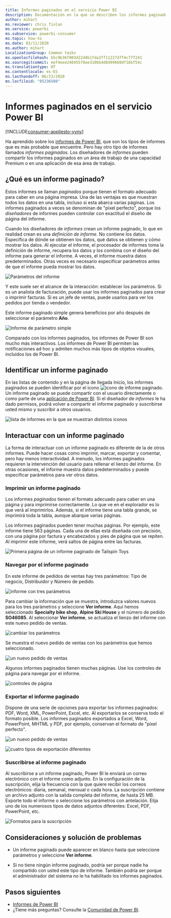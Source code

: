 ```yaml
---
title: Informes paginados en el servicio Power BI
description: Documentación en la que se describen los informes paginados y cómo visualizarlos en el servicio Power BI
author: mihart
ms.reviewer: chris finlan
ms.service: powerbi
ms.subservice: powerbi-consumer
ms.topic: how-to
ms.date: 03/11/2020
ms.author: mihart
LocalizationGroup: Common tasks
ms.openlocfilehash: b5c9b36f003d22d4b1fda3ff11227d7f4c77f241
ms.sourcegitcommit: eef4eee24695570ae3186b4d8d99660df16bf54c
ms.translationtype: HT
ms.contentlocale: es-ES
ms.lasthandoff: 06/23/2020
ms.locfileid: "85236508"
---
```

# <a name="paginated-reports-in-the-power-bi-service"></a>Informes paginados en el servicio Power BI

[!INCLUDE[consumer-appliesto-yyny](../includes/consumer-appliesto-yyny.md)]

Ha aprendido sobre los [informes de Power BI](end-user-reports.md), que son los tipos de informes que es más probable que encuentre. Pero hay otro tipo de informes llamados *informes paginados*. Los diseñadores de *informes* pueden compartir los informes paginados en un área de trabajo de una capacidad Premium o en una aplicación de esa área de trabajo. 

## <a name="what-is-a-paginated-report"></a>¿Qué es un informe paginado?

Estos informes se llaman *paginados* porque tienen el formato adecuado para caber en una página impresa. Una de las ventajas es que muestran todos los datos en una tabla, incluso si esta abarca varias páginas. Los informes paginados a veces se denominan de "píxel perfecto", porque los *diseñadores* de informes pueden controlar con exactitud el diseño de página del informe.

Cuando los diseñadores de *informes* crean un informe paginado, lo que en realidad crean es una *definición de informe*. No contiene los datos. Especifica de dónde se obtienen los datos, qué datos se obtienen y cómo mostrar los datos. Al ejecutar el informe, el procesador de informes toma la definición de informe, recupera los datos y los combina con el diseño del informe para generar el informe. A veces, el informe muestra datos predeterminados. Otras veces es necesario especificar parámetros antes de que el informe pueda mostrar los datos. 

   ![Parámetros del informe](./media/end-user-paginated-report/power-bi-report-parameters.png)

Y este suele ser el alcance de la interacción: establecer los parámetros. Si es un analista de facturación, puede usar los informes paginados para crear o imprimir facturas. Si es un jefe de ventas, puede usarlos para ver los pedidos por tienda o vendedor. 

Este informe paginado simple genera beneficios por año después de seleccionar el parámetro **Año**. 

![Informe de parámetro simple](./media/end-user-paginated-report/power-bi-report-simple.png)

Comparado con los informes paginados, los informes de Power BI son mucho más interactivos. Los informes de Power BI permiten las notificaciones ad hoc y admiten muchos más tipos de objetos visuales, incluidos los de Power BI.

## <a name="identify-a-paginated-report"></a>Identificar un informe paginado

En las listas de contenido y en la página de llegada Inicio, los informes paginados se pueden identificar por el icono ![icono de informe paginado](media/end-user-paginated-report/power-bi-report-icon.png).  Un informe paginado se puede compartir con el usuario directamente o como parte de una [aplicación de Power BI](end-user-apps.md). Si el diseñador de *informes* le ha dado permisos, podrá volver a compartir el informe paginado y suscribirse usted mismo y suscribir a otros usuarios.

![lista de informes en la que se muestran distintos iconos](./media/end-user-paginated-report/power-bi-report-list.png)

## <a name="interact-with-a-paginated-report"></a>Interactuar con un informe paginado

La forma de interactuar con un informe paginado es diferente de la de otros informes. Puede hacer cosas como imprimir, marcar, exportar y comentar, pero hay menos interactividad. A menudo, los informes paginados requieren la intervención del usuario para rellenar el lienzo del informe.  En otras ocasiones, el informe muestra datos predeterminados y puede especificar parámetros para ver otros datos.

### <a name="print-a-paginated-report"></a>Imprimir un informe paginado

Los informes *paginados* tienen el formato adecuado para caber en una página y para imprimirse correctamente. Lo que ve en el explorador es lo que verá al imprimirlos. Además, si el informe tiene una tabla grande, se imprimirá toda la tabla, aunque abarque varias páginas. 

Los informes paginados pueden tener muchas páginas. Por ejemplo, este informe tiene 563 páginas. Cada una de ellas está diseñada con precisión, con una página por factura y encabezados y pies de página que se repiten. Al imprimir este informe, verá saltos de página entre las facturas.

   ![Primera página de un informe paginado de Tailspin Toys](./media/end-user-paginated-report/power-bi-paginated-500.png)


### <a name="navigate-the-paginated-report"></a>Navegar por el informe paginado

En este informe de pedidos de ventas hay tres parámetros: Tipo de negocio, Distribuidor y Número de pedido. 

![informe con tres parámetros](./media/end-user-paginated-report/power-bi-parameter.png)

Para cambiar la información que se muestra, introduzca valores nuevos para los tres parámetros y seleccione **Ver informe**. Aquí hemos seleccionado **Specialty bike shop**, **Alpine Ski House** y el número de pedido **SO46085**. Al seleccionar **Ver informe**, se actualiza el lienzo del informe con este nuevo pedido de ventas.

![cambiar los parámetros](./media/end-user-paginated-report/power-bi-order.png)

Se muestra el nuevo pedido de ventas con los parámetros que hemos seleccionado. 

![un nuevo pedido de ventas](./media/end-user-paginated-report/power-bi-new-order.png)

Algunos informes paginados tienen muchas páginas.  Use los controles de página para navegar por el informe. 

![controles de página](./media/end-user-paginated-report/power-bi-page.png)

### <a name="export-the-paginated-report"></a>Exportar el informe paginado
Dispone de una serie de opciones para exportar los informes paginados: PDF, Word, XML, PowerPoint, Excel, etc. Al exportarlos se conserva todo el formato posible. Los informes paginados exportados a Excel, Word, PowerPoint, MHTML y PDF, por ejemplo, conservan el formato de "píxel perfecto". 

![un nuevo pedido de ventas](./media/end-user-paginated-report/power-bi-exporting.png)

![cuatro tipos de exportación diferentes](./media/end-user-paginated-report/power-bi-four.png)

### <a name="subscribe-to-the-paginated-report"></a>Suscribirse al informe paginado
Al suscribirse a un informe paginado, Power BI le enviará un correo electrónico con el informe como adjunto. En la configuración de la suscripción, elija la frecuencia con la que quiere recibir los correos electrónicos: diaria, semanal, mensual o cada hora. La suscripción contiene un archivo adjunto con la salida completa del informe, de hasta 25 MB. Exporte todo el informe o seleccione los parámetros con antelación. Elija uno de los numerosos tipos de datos adjuntos diferentes: Excel, PDF, PowerPoint, etc.  

![Formatos para la suscripción](./media/end-user-paginated-report/power-bi-export-list.png)

## <a name="considerations-and-troubleshooting"></a>Consideraciones y solución de problemas

- Un informe paginado puede aparecer en blanco hasta que seleccione parámetros y seleccione **Ver informe**.

- Si no tiene ningún informe paginado, podría ser porque nadie ha compartido con usted este tipo de informe. También podría ser porque el administrador del sistema no le ha habilitado los informes paginados. 

 

## <a name="next-steps"></a>Pasos siguientes
- [Informes de Power BI](end-user-reports.md)
- ¿Tiene más preguntas? Consulte la [Comunidad de Power BI](https://community.powerbi.com/).

